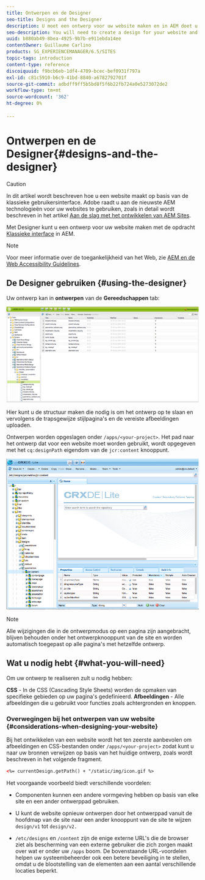 ```yaml
---
title: Ontwerpen en de Designer
seo-title: Designs and the Designer
description: U moet een ontwerp voor uw website maken en in AEM doet u dit met de Designer
seo-description: You will need to create a design for your website and in AEM, you do so by using the Designer
uuid: b880ab49-8bea-4925-9b7b-e911ebda14ee
contentOwner: Guillaume Carlino
products: SG_EXPERIENCEMANAGER/6.5/SITES
topic-tags: introduction
content-type: reference
discoiquuid: f9bcb6eb-1df4-4709-bcec-bef0931f797a
exl-id: c81c5910-b6c9-41bd-8840-a6782792701f
source-git-commit: adbdff9ff5b5bd8f5f6b22fb724a0e5273072de2
workflow-type: tm+mt
source-wordcount: '362'
ht-degree: 0%

---
```


# Ontwerpen en de Designer{#designs-and-the-designer}

>[!CAUTION]
>
>In dit artikel wordt beschreven hoe u een website maakt op basis van de klassieke gebruikersinterface. Adobe raadt u aan de nieuwste AEM technologieën voor uw websites te gebruiken, zoals in detail wordt beschreven in het artikel [Aan de slag met het ontwikkelen van AEM Sites](/help/sites-developing/getting-started.md).

Met Designer kunt u een ontwerp voor uw website maken met de opdracht [Klassieke interface](/help/release-notes/touch-ui-features-status.md) in AEM.

>[!NOTE]
>
>Voor meer informatie over de toegankelijkheid van het Web, zie [AEM en de Web Accessibility Guidelines](/help/managing/web-accessibility.md).

## De Designer gebruiken {#using-the-designer}

Uw ontwerp kan in **ontwerpen** van de **Gereedschappen** tab:

![screen_shot_2012-02-01at30237pm](assets/screen_shot_2012-02-01at30237pm.png)

Hier kunt u de structuur maken die nodig is om het ontwerp op te slaan en vervolgens de trapsgewijze stijlpagina&#39;s en de vereiste afbeeldingen uploaden.

Ontwerpen worden opgeslagen onder `/apps/<your-project>`. Het pad naar het ontwerp dat voor een website moet worden gebruikt, wordt opgegeven met het `cq:designPath` eigendom van de `jcr:content` knooppunt.

![chlimage_1-74](assets/chlimage_1-74a.png)

>[!NOTE]
>
>Alle wijzigingen die in de ontwerpmodus op een pagina zijn aangebracht, blijven behouden onder het ontwerpknooppunt van de site en worden automatisch toegepast op alle pagina&#39;s met hetzelfde ontwerp.

## Wat u nodig hebt {#what-you-will-need}

Om uw ontwerp te realiseren zult u nodig hebben:

**CSS** - In de CSS (Cascading Style Sheets) worden de opmaken van specifieke gebieden op uw pagina&#39;s gedefinieerd.
**Afbeeldingen** - Alle afbeeldingen die u gebruikt voor functies zoals achtergronden en knoppen.

### Overwegingen bij het ontwerpen van uw website {#considerations-when-designing-your-website}

Bij het ontwikkelen van een website wordt het ten zeerste aanbevolen om afbeeldingen en CSS-bestanden onder `/apps/<your-project>` zodat kunt u naar uw bronnen verwijzen op basis van het huidige ontwerp, zoals wordt beschreven in het volgende fragment.

```xml
<%= currentDesign.getPath() + "/static/img/icon.gif %>
```

Het voorgaande voorbeeld biedt verschillende voordelen:

* Componenten kunnen een andere vormgeving hebben op basis van elke site en een ander ontwerppad gebruiken.
* U kunt de website opnieuw ontwerpen door het ontwerppad vanuit de hoofdmap van de site naar een ander knooppunt van de site te wijzen `design/v1` tot `design/v2.`

* `/etc/designs` en `/content` zijn de enige externe URL&#39;s die de browser ziet als bescherming van een externe gebruiker die zich zorgen maakt over wat er onder uw `/apps` boom. De bovenstaande URL-voordelen helpen uw systeembeheerder ook een betere beveiliging in te stellen, omdat u de blootstelling van de elementen aan een aantal verschillende locaties beperkt.
